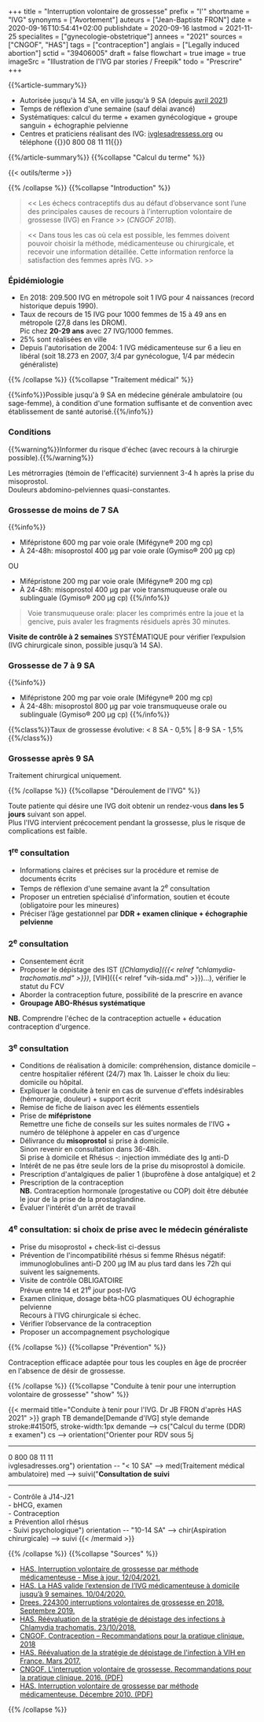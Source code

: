 +++
title = "Interruption volontaire de grossesse"
prefix = "l'"
shortname = "IVG"
synonyms = ["Avortement"]
auteurs = ["Jean-Baptiste FRON"]
date = 2020-09-16T10:54:41+02:00
publishdate = 2020-09-16
lastmod = 2021-11-25
specialites = ["gynecologie-obstetrique"]
annees = "2021"
sources = ["CNGOF", "HAS"]
tags = ["contraception"]
anglais = ["Legally induced abortion"]
sctid = "39406005"
draft = false
flowchart = true
image = true
imageSrc = "Illustration de l'IVG par stories / Freepik"
todo = "Prescrire"
+++

{{%article-summary%}}

- Autorisée jusqu'à 14 SA, en ville jusqu'à 9 SA (depuis [avril 2021](https://www.has-sante.fr/jcms/p_3223429/fr/interruption-volontaire-de-grossesse-par-methode-medicamenteuse-mise-a-jour))
- Temps de réflexion d'une semaine (sauf délai avancé)
- Systématiques: calcul du terme + examen gynécologique + groupe sanguin + échographie pelvienne
- Centres et praticiens réalisant des IVG: [ivglesadressess.org](https://www.ivglesadresses.org/) ou téléphone {{<phone>}}0 800 08 11 11{{</phone>}}

{{%/article-summary%}}
{{%collapse "Calcul du terme" %}}

{{< outils/terme >}}

{{% /collapse %}}
{{%collapse "Introduction" %}}

> << Les échecs contraceptifs dus au défaut d’observance sont l’une des principales causes de recours à l’interruption volontaire de grossesse (IVG) en France >> (*CNGOF 2018*).

> << Dans tous les cas où cela est possible, les femmes doivent pouvoir choisir la méthode, médicamenteuse ou chirurgicale, et recevoir une information détaillée. Cette information renforce la satisfaction des femmes après IVG. >>

### Épidémiologie

- En 2018: 209.500 IVG en métropole soit 1 IVG pour 4 naissances (record historique depuis 1990).
- Taux de recours de 15 IVG pour 1000 femmes de 15 à 49 ans en métropole (27,8 dans les DROM).  
Pic chez **20-29 ans** avec 27 IVG/1000 femmes.
- 25% sont réalisées en ville
- Depuis l'autorisation de 2004: 1 IVG médicamenteuse sur 6 a lieu en libéral (soit 18.273 en 2007, 3/4 par gynécologue, 1/4 par médecin généraliste)

{{% /collapse %}}
{{%collapse "Traitement médical" %}}

{{%info%}}Possible jusqu'à 9 SA en médecine générale ambulatoire (ou sage-femme), à condition d'une formation suffisante et de convention avec établissement de santé autorisé.{{%/info%}}

### Conditions

{{%warning%}}Informer du risque d'échec (avec recours à la chirurgie possible).{{%/warning%}}

Les métrorragies (témoin de l'efficacité) surviennent 3-4 h après la prise du misoprostol.  
Douleurs abdomino-pelviennes quasi-constantes.

### Grossesse de moins de 7 SA

{{%info%}}

- Mifépristone 600 mg par voie orale (Mifégyne® 200 mg cp)
- À 24-48h: misoprostol 400 µg par voie orale (Gymiso® 200 µg cp)

OU

- Mifépristone 200 mg par voie orale (Mifégyne® 200 mg cp)
- À 24-48h: misoprostol 400 µg par voie transmuqueuse orale ou sublinguale (Gymiso® 200 µg cp)
{{%/info%}}

> Voie transmuqueuse orale: placer les comprimés entre la joue et la gencive, puis avaler les fragments résiduels après 30 minutes.

**Visite de contrôle à 2 semaines** SYSTÉMATIQUE pour vérifier l’expulsion (IVG chirurgicale sinon, possible jusqu’à 14 SA).

### Grossesse de 7 à 9 SA

{{%info%}}

- Mifépristone 200 mg par voie orale (Mifégyne® 200 mg cp)
- À 24-48h: misoprostol 800 µg par voie transmuqueuse orale ou sublinguale (Gymiso® 200 µg cp)
{{%/info%}}

{{%class%}}Taux de grossesse évolutive: < 8 SA - 0,5% | 8-9 SA - 1,5%{{%/class%}}

### Grossesse après 9 SA

Traitement chirurgical uniquement.

{{% /collapse %}}
{{%collapse "Déroulement de l'IVG" %}}

Toute patiente qui désire une IVG doit obtenir un rendez-vous **dans les 5 jours** suivant son appel.  
Plus l'IVG intervient précocement pendant la grossesse, plus le risque de complications est faible.

### 1<sup>re</sup> consultation

- Informations claires et précises sur la procédure et remise de documents écrits
- Temps de réflexion d'une semaine avant la 2<sup>e</sup> consultation
- Proposer un entretien spécialisé d'information, soutien et écoute (obligatoire pour les mineures)
- Préciser l’âge gestationnel par **DDR + examen clinique + échographie pelvienne**

### 2<sup>e</sup> consultation

- Consentement écrit
- Proposer le dépistage des IST (*[Chlamydia]({{< relref "chlamydia-trachomatis.md" >}})*, [VIH]({{< relref "vih-sida.md" >}})...), vérifier le statut du FCV
- Aborder la contraception future, possibilité de la prescrire en avance
- **Groupage ABO-Rhésus systématique**

**NB.** Comprendre l'échec de la contraception actuelle + éducation contraception d'urgence.

### 3<sup>e</sup> consultation

- Conditions de réalisation à domicile: compréhension, distance domicile – centre hospitalier référent (24/7) max 1h. Laisser le choix du lieu: domicile ou hôpital.
- Expliquer la conduite à tenir en cas de survenue d'effets indésirables (hémorragie, douleur) + support écrit
- Remise de fiche de liaison avec les éléments essentiels  
- Prise de **mifépristone**  
Remettre une fiche de conseils sur les suites normales de l'IVG + numéro de téléphone à appeler en cas d'urgence
- Délivrance du **misoprostol** si prise à domicile.  
Sinon revenir en consultation dans 36-48h.  
Si prise à domicile et Rhésus -: injection immédiate des Ig anti-D
- Intérêt de ne pas être seule lors de la prise du misoprostol à domicile.
- Prescription d'antalgiques de palier 1 (ibuprofène à dose antalgique) et 2
- Prescription de la contraception  
**NB.** Contraception hormonale (progestative ou COP) doit être débutée le jour de la prise de la prostaglandine.
- Évaluer l'intérêt d'un arrêt de travail

### 4<sup>e</sup> consultation: si choix de prise avec le médecin généraliste

- Prise du misoprostol + check-list ci-dessus
- Prévention de l'incompatibilité rhésus si femme Rhésus négatif: immunoglobulines anti-D 200 µg IM au plus tard dans les 72h qui suivent les saignements.
- Visite de contrôle OBLIGATOIRE  
Prévue entre 14 et 21<sup>e</sup> jour post-IVG
- Examen clinique, dosage bêta-hCG plasmatiques OU échographie pelvienne  
Recours à l'IVG chirurgicale si échec.
- Vérifier l’observance de la contraception
- Proposer un accompagnement psychologique

{{% /collapse %}}
{{%collapse "Prévention" %}}

Contraception efficace adaptée pour tous les couples en âge de procréer en l'absence de désir de grossesse.

{{% /collapse %}}
{{%collapse "Conduite à tenir pour une interruption volontaire de grossesse" "show" %}}

{{< mermaid title="Conduite à tenir pour l'IVG. Dr JB FRON d'après HAS 2021" >}}
graph TB
  demande[Demande d'IVG]
  style demande stroke:#4150f5, stroke-width:1px
    demande --> cs("Calcul du terme (DDR)<br>&plusmn; examen")
    cs --> orientation("Orienter pour RDV sous 5j<hr>0 800 08 11 11<br>ivglesadresses.org")
      orientation -- "&lt; 10 SA" --> med(Traitement médical<br>ambulatoire)
        med --> suivi("<b>Consultation de suivi</b><hr>- Contrôle à J14-J21<br>- bHCG, examen<br>- Contraception<br>&plusmn; Prévention alloI rhésus<br>- Suivi psychologique")
      orientation -- "10-14 SA" --> chir(Aspiration chirurgicale) --> suivi
{{< /mermaid >}}

{{% /collapse %}}
{{%collapse "Sources" %}}

- [HAS. Interruption volontaire de grossesse par méthode médicamenteuse - Mise à jour. 12/04/2021.](https://www.has-sante.fr/jcms/p_3223429/fr/interruption-volontaire-de-grossesse-par-methode-medicamenteuse-mise-a-jour)
- [HAS. La HAS valide l’extension de l’IVG médicamenteuse à domicile jusqu’à 9 semaines. 10/04/2020.](https://www.has-sante.fr/jcms/p_3179352/fr/la-has-valide-l-extension-de-l-ivg-medicamenteuse-a-domicile-jusqu-a-9-semaines)
- [Drees. 224300 interruptions volontaires de grossesse en 2018. Septembre 2019.](https://drees.solidarites-sante.gouv.fr/etudes-et-statistiques/publications/etudes-et-resultats/article/224-300-interruptions-volontaires-de-grossesse-en-2018)
- [HAS. Réévaluation de la stratégie de dépistage des infections à Chlamydia trachomatis. 23/10/2018.](https://www.has-sante.fr/jcms/c_2879401/fr/reevaluation-de-la-strategie-de-depistage-des-infections-a-chlamydia-trachomatis)
- [CNGOF.  Contraception – Recommandations pour la pratique clinique. 2018](http://www.cngof.fr/pratiques-cliniques/recommandations-pour-la-pratique-clinique?folder=RPC%2BCOLLEGE%252F2018)
- [HAS. Réévaluation de la stratégie de dépistage de l'infection à VIH en France. Mars 2017.](https://www.has-sante.fr/jcms/c_2024411/fr/reevaluation-de-la-strategie-de-depistage-de-l-infection-a-vih-en-france)
- [CNGOF. L'interruption volontaire de grossesse. Recommandations pour la pratique clinique. 2016. (PDF)](http://www.cngof.fr/pratiques-cliniques/recommandations-pour-la-pratique-clinique/apercu?path=RPC%2BCOLLEGE%252F2016%252FRPC_2016_IVG.pdf)
- [HAS. Interruption volontaire de grossesse par méthode médicamenteuse. Décembre 2010. (PDF)](https://www.has-sante.fr/portail/upload/docs/application/pdf/2011-04/ivg_methode_medicamenteuse_-_recommandations_-_mel_2011-04-28_11-39-11_882.pdf)

{{% /collapse %}}
